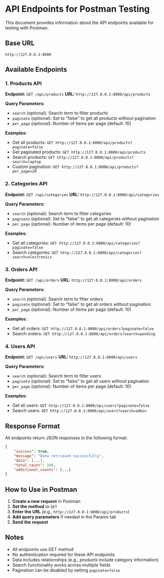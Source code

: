 # API Endpoints for Postman Testing

This document provides information about the API endpoints available for testing with Postman.

## Base URL
```
http://127.0.0.1:8000
```

## Available Endpoints

### 1. Products API
**Endpoint:** `GET /api/products`
**URL:** `http://127.0.0.1:8000/api/products`

**Query Parameters:**
- `search` (optional): Search term to filter products
- `paginate` (optional): Set to "false" to get all products without pagination
- `per_page` (optional): Number of items per page (default: 10)

**Examples:**
- Get all products: `GET http://127.0.0.1:8000/api/products?paginate=false`
- Get paginated products: `GET http://127.0.0.1:8000/api/products`
- Search products: `GET http://127.0.0.1:8000/api/products?search=laptop`
- Custom pagination: `GET http://127.0.0.1:8000/api/products?per_page=20`

### 2. Categories API
**Endpoint:** `GET /api/categories`
**URL:** `http://127.0.0.1:8000/api/categories`

**Query Parameters:**
- `search` (optional): Search term to filter categories
- `paginate` (optional): Set to "false" to get all categories without pagination
- `per_page` (optional): Number of items per page (default: 10)

**Examples:**
- Get all categories: `GET http://127.0.0.1:8000/api/categories?paginate=false`
- Search categories: `GET http://127.0.0.1:8000/api/categories?search=electronics`

### 3. Orders API
**Endpoint:** `GET /api/orders`
**URL:** `http://127.0.0.1:8000/api/orders`

**Query Parameters:**
- `search` (optional): Search term to filter orders
- `paginate` (optional): Set to "false" to get all orders without pagination
- `per_page` (optional): Number of items per page (default: 10)

**Examples:**
- Get all orders: `GET http://127.0.0.1:8000/api/orders?paginate=false`
- Search orders: `GET http://127.0.0.1:8000/api/orders?search=pending`

### 4. Users API
**Endpoint:** `GET /api/users`
**URL:** `http://127.0.0.1:8000/api/users`

**Query Parameters:**
- `search` (optional): Search term to filter users
- `paginate` (optional): Set to "false" to get all users without pagination
- `per_page` (optional): Number of items per page (default: 10)

**Examples:**
- Get all users: `GET http://127.0.0.1:8000/api/users?paginate=false`
- Search users: `GET http://127.0.0.1:8000/api/users?search=admin`

## Response Format

All endpoints return JSON responses in the following format:

```json
{
    "success": true,
    "message": "Data retrieved successfully",
    "data": [...],
    "total_count": 100,
    "additional_counts": {...}
}
```

## How to Use in Postman

1. **Create a new request** in Postman
2. **Set the method** to `GET`
3. **Enter the URL** (e.g., `http://127.0.0.1:8000/api/products`)
4. **Add query parameters** if needed in the Params tab
5. **Send the request**

## Notes

- All endpoints use GET method
- No authentication required for these API endpoints
- Data includes relationships (e.g., products include category information)
- Search functionality works across multiple fields
- Pagination can be disabled by setting `paginate=false`
